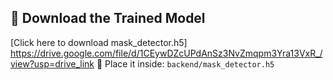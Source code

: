 ## 🔗 Download the Trained Model

[Click here to download mask_detector.h5]
https://drive.google.com/file/d/1CEywDZcUPdAnSz3NvZmqpm3Yra13VxR_/view?usp=drive_link
📂 Place it inside: `backend/mask_detector.h5`


